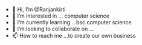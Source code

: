 - 👋 Hi, I’m @Ranjankirti
- 👀 I’m interested in ... computer science
- 🌱 I’m currently learning ...bsc computer science
- 💞️ I’m looking to collaborate on ...
- 📫 How to reach me ...to create our own business

<!---
Ranjankirti/Ranjankirti is a ✨ special ✨ repository because its `README.md` (this file) appears on your GitHub profile.
You can click the Preview link to take a look at your changes.
--->
